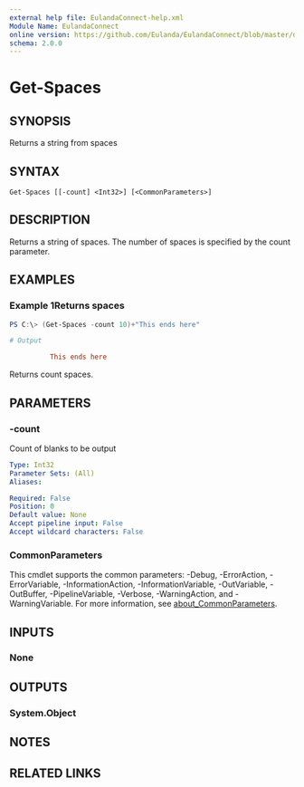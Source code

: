 ```yaml
---
external help file: EulandaConnect-help.xml
Module Name: EulandaConnect
online version: https://github.com/Eulanda/EulandaConnect/blob/master/docs/docs/Get-Spaces.md
schema: 2.0.0
---
```


# Get-Spaces

## SYNOPSIS
Returns a string from spaces

## SYNTAX

```
Get-Spaces [[-count] <Int32>] [<CommonParameters>]
```

## DESCRIPTION
Returns a string of spaces. The number of spaces is specified by the count parameter.

## EXAMPLES

### Example 1Returns spaces
```powershell
PS C:\> (Get-Spaces -count 10)+"This ends here"
```

```ini
# Output

          This ends here
```

Returns count spaces.

## PARAMETERS

### -count
Count of blanks to be output

```yaml
Type: Int32
Parameter Sets: (All)
Aliases:

Required: False
Position: 0
Default value: None
Accept pipeline input: False
Accept wildcard characters: False
```

### CommonParameters
This cmdlet supports the common parameters: -Debug, -ErrorAction, -ErrorVariable, -InformationAction, -InformationVariable, -OutVariable, -OutBuffer, -PipelineVariable, -Verbose, -WarningAction, and -WarningVariable. For more information, see [about_CommonParameters](http://go.microsoft.com/fwlink/?LinkID=113216).

## INPUTS

### None

## OUTPUTS

### System.Object
## NOTES

## RELATED LINKS
